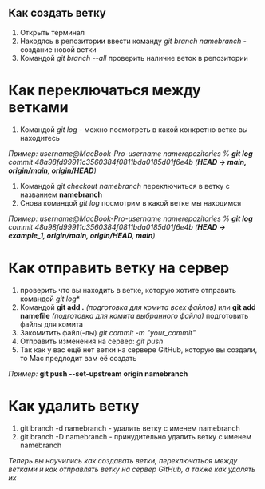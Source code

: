 ## Как создать ветку 

1) Открыть терминал
2) Находясь в репозитории ввести команду *git branch namebranch* - создание новой ветки
3) Командой *git branch --all*  проверить наличие веток в репозитории

# Как переключаться между ветками 

1) Командой *git log* - можно посмотреть в какой конкретно ветке вы находитесь 
   
*Пример:* 
*username@MacBook-Pro-username namerepozitories % **git log***
*commit 48a98fd99911c3560384f0811bda0185d01f6e4b (**HEAD -> main, origin/main, origin/HEAD**)*

1) Командой *git checkout namebranch* переключиться в ветку с названием **namebranch**
2) Снова командой  *git log* посмотрим в какой ветке мы находимся
   
*Пример:* 
*username@MacBook-Pro-username namerepozitories % **git log***
*commit 48a98fd99911c3560384f0811bda0185d01f6e4b (**HEAD -> example_1, origin/main, origin/HEAD, main**)*

# Как отправить ветку на сервер

1) проверить что вы находить в ветке, которую хотите отправить командой *git log**
2) Командой **git add .** *(подготовка для комита всех файлов)* или 
            **git add namefile** *(подготовка для комита выбранного файла)* подготовить файлы для комита
3) Закомитить файл(-лы) *git commit -m "your_commit"* 
4) Отправить изменения на сервер: *git push*
5) Так как у вас ещё нет ветки на сервере GitHub, которую вы создали, то Mac предлодит вам её создать
      
*Пример:* **git push --set-upstream origin namebranch**

# Как удалить ветку

1) git branch -d namebranch - удалить ветку с именем namebranch
2) git branch -D namebranch - принудительно удалить ветку с именем namebranch

*Теперь вы научились как создавать ветки, переключаться между ветками и как отправлять ветку на сервер GitHub, а также как удалять их*
